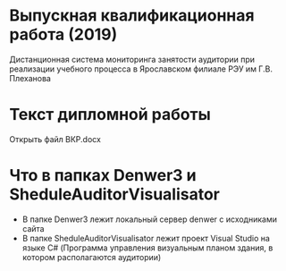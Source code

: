 # Выпускная квалификационная работа (2019)
 Дистанционная система мониторинга занятости аудитории при реализации учебного процесса в Ярославском филиале РЭУ им Г.В. Плеханова
# Текст дипломной работы
 Открыть файл ВКР.docx
# Что в папках Denwer3 и SheduleAuditorVisualisator
 - В папке Denwer3 лежит локальный сервер denwer с исходниками сайта
 - В папке SheduleAuditorVisualisator лежит проект Visual Studio на языке C# (Программа управления визуальным планом здания, в котором располагаются аудитории)

